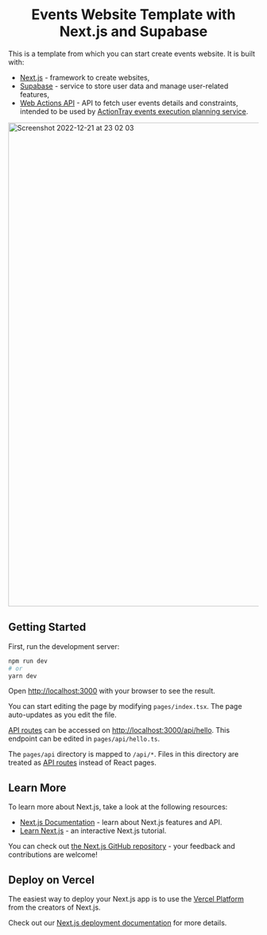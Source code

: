 <h1 align="center">Events Website Template with Next.js and Supabase</h1>

This is a template from which you can start create events website. It is built with:
- [Next.js](https://nextjs.org/) - framework to create websites,
- [Supabase](https://supabase.com) - service to store user data and manage user-related features,
- [Web Actions API](https://github.com/actiontray/web-actions-api) - API to fetch user events details and constraints, intended to be used by [ActionTray events execution planning service](https://actiontray.vercel.app).

<img width="972" alt="Screenshot 2022-12-21 at 23 02 03" src="https://user-images.githubusercontent.com/9825562/209010806-bb638fdc-8f06-487d-ae33-c900d5e8f71d.png">

## Getting Started

First, run the development server:

```bash
npm run dev
# or
yarn dev
```

Open [http://localhost:3000](http://localhost:3000) with your browser to see the result.

You can start editing the page by modifying `pages/index.tsx`. The page auto-updates as you edit the file.

[API routes](https://nextjs.org/docs/api-routes/introduction) can be accessed on [http://localhost:3000/api/hello](http://localhost:3000/api/hello). This endpoint can be edited in `pages/api/hello.ts`.

The `pages/api` directory is mapped to `/api/*`. Files in this directory are treated as [API routes](https://nextjs.org/docs/api-routes/introduction) instead of React pages.

## Learn More

To learn more about Next.js, take a look at the following resources:

- [Next.js Documentation](https://nextjs.org/docs) - learn about Next.js features and API.
- [Learn Next.js](https://nextjs.org/learn) - an interactive Next.js tutorial.

You can check out [the Next.js GitHub repository](https://github.com/vercel/next.js/) - your feedback and contributions are welcome!

## Deploy on Vercel

The easiest way to deploy your Next.js app is to use the [Vercel Platform](https://vercel.com/new?utm_medium=default-template&filter=next.js&utm_source=create-next-app&utm_campaign=create-next-app-readme) from the creators of Next.js.

Check out our [Next.js deployment documentation](https://nextjs.org/docs/deployment) for more details.
